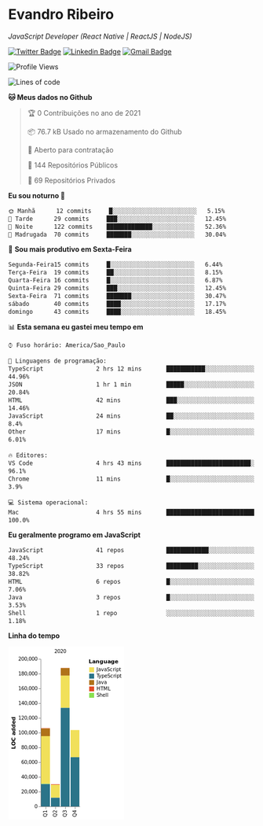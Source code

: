 # Evandro **Ribeiro**

*JavaScript Developer (React Native | ReactJS | NodeJS)*

[![Twitter Badge](https://img.shields.io/badge/-@ribeiroevandro-201B2D?style=flat-square&labelColor=201B2D&logo=twitter&logoColor=white&link=https://twitter.com/ribeiroevandro)](https://twitter.com/ribeiroevandro) 
[![Linkedin Badge](https://img.shields.io/badge/-Evandro%20Ribeiro-201B2D?style=flat-square&logo=Linkedin&logoColor=white&link=https://www.linkedin.com/in/ribeiroevandro)](https://www.linkedin.com/in/ribeiroevandro) 
[![Gmail Badge](https://img.shields.io/badge/-oi@ribeiroevandro.com.br-201B2D?style=flat-square&logo=Gmail&logoColor=white&link=mailto:oi@ribeiroevandro.com.br)](mailto:oi@ribeiroevandro.com.br)


<!--START_SECTION:waka-->
![Profile Views](http://img.shields.io/badge/Visualizac%C3%B5es%20do%20perfil-0-blue)

![Lines of code](https://img.shields.io/badge/Desde%20o%20Hello%20World%20eu%20escrevi-427713%20linhas%20de%20c%C3%B3digo-blue)

**🐱 Meus dados no Github** 

> 🏆 0 Contribuições no ano de 2021
 > 
> 📦 76.7 kB Usado no armazenamento do Github 
 > 
> 💼 Aberto para contratação
 > 
> 📜 144 Repositórios Públicos 
 > 
> 🔑 69 Repositórios Privados  
 > 
**Eu sou noturno 🦉** 

```text
🌞 Manhã      12 commits     █░░░░░░░░░░░░░░░░░░░░░░░░   5.15% 
🌆 Tarde      29 commits     ███░░░░░░░░░░░░░░░░░░░░░░   12.45% 
🌃 Noite      122 commits    █████████████░░░░░░░░░░░░   52.36% 
🌙 Madrugada  70 commits     ███████░░░░░░░░░░░░░░░░░░   30.04%

```
📅 **Sou mais produtivo em Sexta-Feira** 

```text
Segunda-Feira15 commits     █░░░░░░░░░░░░░░░░░░░░░░░░   6.44% 
Terça-Feira  19 commits     ██░░░░░░░░░░░░░░░░░░░░░░░   8.15% 
Quarta-Feira 16 commits     █░░░░░░░░░░░░░░░░░░░░░░░░   6.87% 
Quinta-Feira 29 commits     ███░░░░░░░░░░░░░░░░░░░░░░   12.45% 
Sexta-Feira  71 commits     ███████░░░░░░░░░░░░░░░░░░   30.47% 
sábado       40 commits     ████░░░░░░░░░░░░░░░░░░░░░   17.17% 
domingo      43 commits     ████░░░░░░░░░░░░░░░░░░░░░   18.45%

```


📊 **Esta semana eu gastei meu tempo em** 

```text
⌚︎ Fuso horário: America/Sao_Paulo

💬 Linguagens de programação: 
TypeScript               2 hrs 12 mins       ███████████░░░░░░░░░░░░░░   44.96% 
JSON                     1 hr 1 min          █████░░░░░░░░░░░░░░░░░░░░   20.84% 
HTML                     42 mins             ███░░░░░░░░░░░░░░░░░░░░░░   14.46% 
JavaScript               24 mins             ██░░░░░░░░░░░░░░░░░░░░░░░   8.4% 
Other                    17 mins             █░░░░░░░░░░░░░░░░░░░░░░░░   6.01%

🔥 Editores: 
VS Code                  4 hrs 43 mins       ████████████████████████░   96.1% 
Chrome                   11 mins             █░░░░░░░░░░░░░░░░░░░░░░░░   3.9%

💻 Sistema operacional: 
Mac                      4 hrs 55 mins       █████████████████████████   100.0%

```

**Eu geralmente programo em JavaScript** 

```text
JavaScript               41 repos            ████████████░░░░░░░░░░░░░   48.24% 
TypeScript               33 repos            █████████░░░░░░░░░░░░░░░░   38.82% 
HTML                     6 repos             █░░░░░░░░░░░░░░░░░░░░░░░░   7.06% 
Java                     3 repos             █░░░░░░░░░░░░░░░░░░░░░░░░   3.53% 
Shell                    1 repo              ░░░░░░░░░░░░░░░░░░░░░░░░░   1.18%

```


**Linha do tempo**

![Chart not found](https://raw.githubusercontent.com/ribeiroevandro/ribeiroevandro/master/charts/bar_graph.png) 


<!--END_SECTION:waka-->
